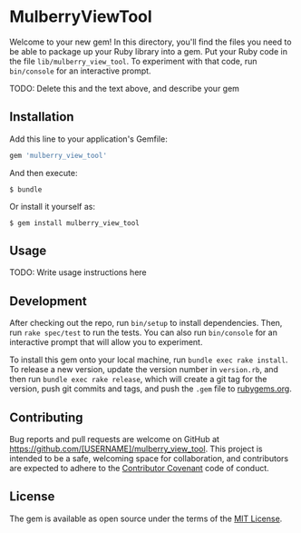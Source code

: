 # MulberryViewTool

Welcome to your new gem! In this directory, you'll find the files you need to be able to package up your Ruby library into a gem. Put your Ruby code in the file `lib/mulberry_view_tool`. To experiment with that code, run `bin/console` for an interactive prompt.

TODO: Delete this and the text above, and describe your gem

## Installation

Add this line to your application's Gemfile:

```ruby
gem 'mulberry_view_tool'
```

And then execute:

    $ bundle

Or install it yourself as:

    $ gem install mulberry_view_tool

## Usage

TODO: Write usage instructions here

## Development

After checking out the repo, run `bin/setup` to install dependencies. Then, run `rake spec/test` to run the tests. You can also run `bin/console` for an interactive prompt that will allow you to experiment.

To install this gem onto your local machine, run `bundle exec rake install`. To release a new version, update the version number in `version.rb`, and then run `bundle exec rake release`, which will create a git tag for the version, push git commits and tags, and push the `.gem` file to [rubygems.org](https://rubygems.org).

## Contributing

Bug reports and pull requests are welcome on GitHub at https://github.com/[USERNAME]/mulberry_view_tool. This project is intended to be a safe, welcoming space for collaboration, and contributors are expected to adhere to the [Contributor Covenant](http://contributor-covenant.org) code of conduct.


## License

The gem is available as open source under the terms of the [MIT License](http://opensource.org/licenses/MIT).

